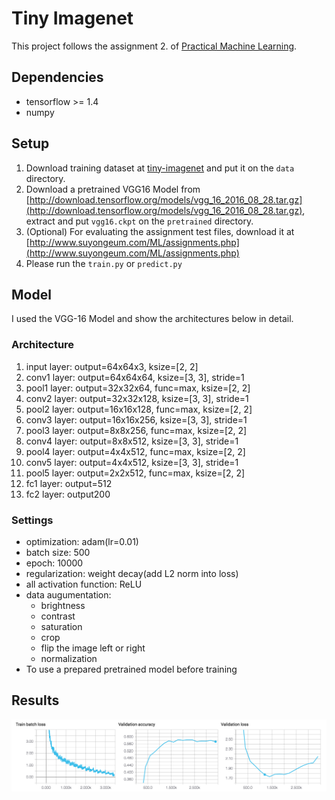 # Tiny Imagenet
This project follows the assignment 2. of [Practical Machine Learning](http://www.suyongeum.com/ML/index.php).

## Dependencies
- tensorflow >= 1.4
- numpy

## Setup
1. Download training dataset at [tiny-imagenet](https://tiny-imagenet.herokuapp.com) and put it on the `data` directory.
2. Download a pretrained VGG16 Model from [http://download.tensorflow.org/models/vgg_16_2016_08_28.tar.gz](http://download.tensorflow.org/models/vgg_16_2016_08_28.tar.gz), extract and put `vgg16.ckpt` on the `pretrained` directory.
3. (Optional) For evaluating the assignment test files, download it at [http://www.suyongeum.com/ML/assignments.php](http://www.suyongeum.com/ML/assignments.php)
4. Please run the `train.py` or `predict.py`

## Model
I used the VGG-16 Model and show the architectures below in detail.

### Architecture
1. input layer: output=64x64x3, ksize=[2, 2]
2. conv1 layer: output=64x64x64, ksize=[3, 3], stride=1
3. pool1 layer: output=32x32x64, func=max, ksize=[2, 2]
4. conv2 layer: output=32x32x128, ksize=[3, 3], stride=1
5. pool2 layer: output=16x16x128, func=max, ksize=[2, 2]
6. conv3 layer: output=16x16x256, ksize=[3, 3], stride=1
7. pool3 layer: output=8x8x256, func=max, ksize=[2, 2]
8. conv4 layer: output=8x8x512, ksize=[3, 3], stride=1
9. pool4 layer: output=4x4x512, func=max, ksize=[2, 2]
10. conv5 layer: output=4x4x512, ksize=[3, 3], stride=1
11. pool5 layer: output=2x2x512, func=max, ksize=[2, 2]
12. fc1 layer: output=512
13. fc2 layer: output200

### Settings
- optimization: adam(lr=0.01)
- batch size: 500
- epoch: 10000
- regularization: weight decay(add L2 norm into loss)
- all activation function: ReLU
- data augumentation:
	- brightness
	- contrast
	- saturation
	- crop
	- flip the image left or right 
	- normalization
- To use a prepared pretrained model before training

## Results
![Results](./images/results.png "results")

